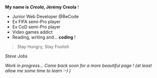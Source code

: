 **My name is _Creola_, Jérémy Creola** !

* Junior Web Developer @BeCode
* Ex FIFA semi-Pro player
* Ex CoD semi-Pro player
* Video games addict
* Reading, writing and... **coding** !

> Stay Hungry, Stay Foolish

_Steve Jobs_

_Work in progress... Come back soon for a more beautiful page ! (at least allow me some time to learn :-) )_

